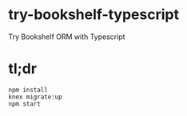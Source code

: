 # try-bookshelf-typescript

Try Bookshelf ORM with Typescript

# tl;dr

    npm install
    knex migrate:up
    npm start
